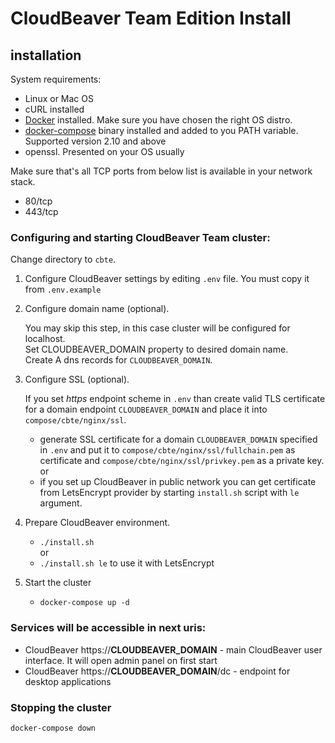 # CloudBeaver Team Edition Install
## installation

System requirements:
- Linux or Mac OS
- cURL installed
- [Docker](https://docs.docker.com/engine/install/ubuntu/) installed. Make sure you have chosen the right OS distro.
- [docker-compose](https://docs.docker.com/compose/install/) binary installed and added to you PATH variable. Supported version 2.10 and above
- openssl. Presented on your OS usually

Make sure that's all TCP ports from below list is available in your network stack.
 - 80/tcp
 - 443/tcp

### Configuring and starting CloudBeaver Team cluster:

Change directory to `cbte`.  

1. Configure CloudBeaver settings by editing `.env` file. You must copy it from `.env.example` 

2. Configure domain name (optional). 

    You may skip this step, in this case cluster will be configured for localhost.  
    Set CLOUDBEAVER_DOMAIN property to desired domain name.  
    Create A dns records for `CLOUDBEAVER_DOMAIN`. 
    
3. Configure SSL (optional). 

     If you set *https* endpoint scheme in `.env` than create valid TLS certificate for a domain endpoint `CLOUDBEAVER_DOMAIN` and place it into `compose/cbte/nginx/ssl`.

    - generate SSL certificate for a domain `CLOUDBEAVER_DOMAIN` specified in `.env` and put it to `compose/cbte/nginx/ssl/fullchain.pem` as certificate and `compose/cbte/nginx/ssl/privkey.pem` as a private key.  
    or
    - if you set up CloudBeaver in public network you can get certificate from LetsEncrypt provider by starting `install.sh` script with `le` argument. 

4. Prepare CloudBeaver environment.
    - `./install.sh`  
    or
    - `./install.sh le`  to use it with LetsEncrypt

5. Start the cluster
	- `docker-compose up -d`

### Services will be accessible in next uris:

- CloudBeaver https://__CLOUDBEAVER_DOMAIN__ - main CloudBeaver user interface. It will open admin panel on first start
- CloudBeaver https://__CLOUDBEAVER_DOMAIN__/dc - endpoint for desktop applications

### Stopping the cluster
`docker-compose down`
      
